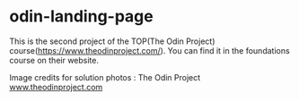 # odin-landing-page
This is the second project of the TOP(The Odin Project) course(https://www.theodinproject.com/). You can find it in the foundations course on their website. 

Image credits for solution photos : The Odin Project www.theodinproject.com
